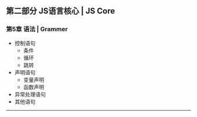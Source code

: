 ## 第二部分 JS语言核心   |   JS Core

### 第5章 语法  |    Grammer

- 控制语句
  - 条件
  - 循环
  - 跳转
- 声明语句
  - 变量声明
  - 函数声明
- 异常处理语句
- 其他语句

---

